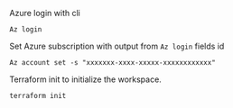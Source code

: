 Azure login with cli
```
Az login
```
Set Azure subscription with output from ```Az login``` fields id
```
Az account set -s "xxxxxxx-xxxx-xxxxx-xxxxxxxxxxxx"
```
Terraform init to initialize the workspace.
```
terraform init
```

